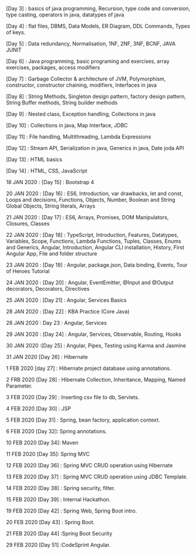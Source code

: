 [Day 3] : basics of java programming, Recursion, type code and conversion, type casting, operators in java, datatypes of java

[Day 4] : flat files, DBMS,  Data Models, ER Diagram, DDL Commands, Types of keys.

[Day 5] :  Data redundancy,  Normalisation, 1NF, 2NF, 3NF,  BCNF, JAVA JUNIT

[Day 6] : Java programming, basic programing and exercises, array exercises, packages, access modifiers
    
[Day 7] : Garbage Collector & architecture of JVM, Polymorphism, constructor, constructor chaining, modifiers, Interfaces in java

[Day 8] : String Methods, Singleton design pattern, factory design pattern, String Buffer methods, String builder methods

[Day 9] : Nested class, Exception handling, Collections in java

[Day 10] : Collections in java, Map Interface, JDBC 

[Day 11] : File handling, Multithreading, Lambda Expressions

[Day 12] : Stream API, Serialization in java, Generics in java, Date joda API

[Day 13] : HTML basics
  
[Day 14] : HTML, CSS, JavaScript

18 JAN 2020 : [Day 15] : Bootstrap 4

20 JAN 2020 : [Day 16] : ES6, Introduction, var drawbacks, let and const, Loops and decisions, Functions, Objects, Number, Boolean and String Global Objects, String literals, Arrays

21 JAN 2020 : [Day 17] : ES6, Arrays, Promises, DOM Manipulators, Closures, Classes

22 JAN 2020 : [Day 18] : TypeScript, Introduction, Features, Datatypes, Variables, Scope, Functions, Lambda Functions, Tuples, Classes, Enums and Generics, Angular, Introduction, Angular CLI installation, History, First Angular App, File and folder structure

23 JAN 2020 : [Day 19] : Angular, package.json, Data binding, Events, Tour of Heroes Tutorial

24 JAN 2020 : [Day 20] : Angular, EventEmitter, @Input and @Output decorators, Decorators, Directives

25 JAN 2020 : [Day 21] : Angular, Services Basics

28 JAN 2020 : [Day 22] : KBA Practice (Core Java)

28 JAN 2020  : Day 23 :  Angular, Services

29 JAN 2020 : [Day 24] : Angular, Services, Observable, Routing, Hooks

30 JAN 2020 :[Day 25] :  Angular, Pipes, Testing using Karma and Jasmine

31 JAN 2020 [Day 26] : Hibernate

1 FEB 2020 [day 27] : Hibernate project database using annotations.

2 FRB 2020 [Day 28] : Hibernate Collection, Inheritance, Mapping, Named Parameter.

3 FEB 2020 [Day 29] : Inserting csv file to db, Servlets.

4 FEB 2020 [Day 30] : JSP

5 FEB 2020 [Day 31] : Spring, bean factory, application context.

6 FEB 2020 [Day 32]: Spring annotations.

10 FEB 2020 [Day 34]: Maven

11 FEB 2020 [Day 35]: Spring MVC

12 FEB 2020 [Day 36] : Spring MVC CRUD operation using Hibernate

13 FEB 2020 [Day 37] : Spring MVC CRUD operation using JDBC Template.

14 FEB 2020 [Day 38] : Spring security, filter.

15 FEB 2020 [Day 39] : Internal Hackathon.

19 FEB 2020 [Day 42] : Spring Web, Spring Boot intro.

20 FEB 2020 [Day 43] : Spring Boot. 

21 FEB 2020 [Day 44] :Spring Boot Security

29 FEB 2020 [Day 51] :CodeSprint Angular.
